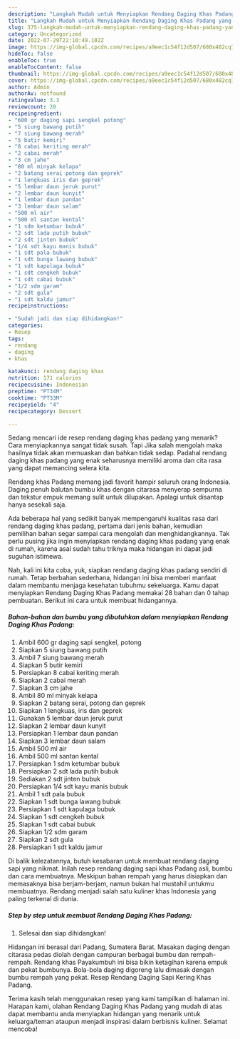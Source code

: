 ```yaml
---
description: "Langkah Mudah untuk Menyiapkan Rendang Daging Khas Padang yang Enak "
title: "Langkah Mudah untuk Menyiapkan Rendang Daging Khas Padang yang Enak "
slug: 375-langkah-mudah-untuk-menyiapkan-rendang-daging-khas-padang-yang-enak
category: Uncategorized
date: 2022-07-29T22:10:49.102Z
image: https://img-global.cpcdn.com/recipes/a9eec1c54f12d507/680x482cq70/rendang-daging-khas-padang-foto-resep-utama.jpg
hideToc: false
enableToc: true
enableTocContent: false
thumbnail: https://img-global.cpcdn.com/recipes/a9eec1c54f12d507/680x482cq70/rendang-daging-khas-padang-foto-resep-utama.jpg
cover: https://img-global.cpcdn.com/recipes/a9eec1c54f12d507/680x482cq70/rendang-daging-khas-padang-foto-resep-utama.jpg
author: Admin
authorAv: notfound
ratingvalue: 3.3
reviewcount: 20
recipeingredient:
- "600 gr daging sapi sengkel potong"
- "5 siung bawang putih"
- "7 siung bawang merah"
- "5 butir kemiri"
- "8 cabai keriting merah"
- "2 cabai merah"
- "3 cm jahe"
- "80 ml minyak kelapa"
- "2 batang serai potong dan geprek"
- "1 lengkuas iris dan geprek"
- "5 lembar daun jeruk purut"
- "2 lembar daun kunyit"
- "1 lembar daun pandan"
- "3 lembar daun salam"
- "500 ml air"
- "500 ml santan kental"
- "1 sdm ketumbar bubuk"
- "2 sdt lada putih bubuk"
- "2 sdt jinten bubuk"
- "1/4 sdt kayu manis bubuk"
- "1 sdt pala bubuk"
- "1 sdt bunga lawang bubuk"
- "1 sdt kapulaga bubuk"
- "1 sdt cengkeh bubuk"
- "1 sdt cabai bubuk"
- "1/2 sdm garam"
- "2 sdt gula"
- "1 sdt kaldu jamur"
recipeinstructions:

- "Sudah jadi dan siap dihidangkan!"
categories:
- Resep
tags:
- rendang
- daging
- khas

katakunci: rendang daging khas 
nutrition: 171 calories
recipecuisine: Indonesian
preptime: "PT34M"
cooktime: "PT33M"
recipeyield: "4"
recipecategory: Dessert

---
```



Sedang mencari ide resep rendang daging khas padang yang menarik? Cara menyiapkannya sangat tidak susah. Tapi Jika salah mengolah maka hasilnya tidak akan memuaskan dan bahkan tidak sedap. Padahal rendang daging khas padang yang enak seharusnya memiliki aroma dan cita rasa yang dapat memancing selera kita.


Rendang khas Padang memang jadi favorit hampir seluruh orang Indonesia. Daging penuh balutan bumbu khas dengan citarasa menyerap sempurna dan tekstur empuk memang sulit untuk dilupakan. Apalagi untuk disantap hanya sesekali saja.

Ada beberapa hal yang sedikit banyak mempengaruhi kualitas rasa dari rendang daging khas padang, pertama dari jenis bahan, kemudian pemilihan bahan segar sampai cara mengolah dan menghidangkannya. Tak perlu pusing jika ingin menyiapkan rendang daging khas padang yang enak di rumah, karena asal sudah tahu triknya maka hidangan ini dapat jadi suguhan istimewa.


Nah, kali ini kita coba, yuk, siapkan rendang daging khas padang sendiri di rumah. Tetap berbahan sederhana, hidangan ini bisa memberi manfaat dalam membantu menjaga kesehatan tubuhmu sekeluarga. Kamu dapat menyiapkan Rendang Daging Khas Padang memakai 28 bahan dan 0 tahap pembuatan. Berikut ini cara untuk membuat hidangannya.

<!--inarticleads1-->

##### Bahan-bahan dan bumbu yang dibutuhkan dalam menyiapkan Rendang Daging Khas Padang:

1. Ambil 600 gr daging sapi sengkel, potong
1. Siapkan 5 siung bawang putih
1. Ambil 7 siung bawang merah
1. Siapkan 5 butir kemiri
1. Persiapkan 8 cabai keriting merah
1. Siapkan 2 cabai merah
1. Siapkan 3 cm jahe
1. Ambil 80 ml minyak kelapa
1. Siapkan 2 batang serai, potong dan geprek
1. Siapkan 1 lengkuas, iris dan geprek
1. Gunakan 5 lembar daun jeruk purut
1. Siapkan 2 lembar daun kunyit
1. Persiapkan 1 lembar daun pandan
1. Siapkan 3 lembar daun salam
1. Ambil 500 ml air
1. Ambil 500 ml santan kental
1. Persiapkan 1 sdm ketumbar bubuk
1. Persiapkan 2 sdt lada putih bubuk
1. Sediakan 2 sdt jinten bubuk
1. Persiapkan 1/4 sdt kayu manis bubuk
1. Ambil 1 sdt pala bubuk
1. Siapkan 1 sdt bunga lawang bubuk
1. Persiapkan 1 sdt kapulaga bubuk
1. Siapkan 1 sdt cengkeh bubuk
1. Siapkan 1 sdt cabai bubuk
1. Siapkan 1/2 sdm garam
1. Siapkan 2 sdt gula
1. Persiapkan 1 sdt kaldu jamur


Di balik kelezatannya, butuh kesabaran untuk membuat rendang daging sapi yang nikmat. Inilah resep rendang daging sapi khas Padang asli, bumbu dan cara membuatnya. Meskipun bahan rempah yang harus disiapkan dan memasaknya bisa berjam-berjam, namun bukan hal mustahil untukmu membuatnya. Rendang menjadi salah satu kuliner khas Indonesia yang paling terkenal di dunia. 

<!--inarticleads2-->

##### Step by step untuk membuat Rendang Daging Khas Padang:


1. Selesai dan siap dihidangkan!

Hidangan ini berasal dari Padang, Sumatera Barat. Masakan daging dengan citarasa pedas diolah dengan campuran berbagai bumbu dan rempah-rempah. Rendang khas Payakumbuh ini bisa bikin ketagihan karena empuk dan pekat bumbunya. Bola-bola daging digoreng lalu dimasak dengan bumbu rempah yang pekat. Resep Rendang Daging Sapi Kering Khas Padang. 

Terima kasih telah menggunakan resep yang kami tampilkan di halaman ini. Harapan kami, olahan Rendang Daging Khas Padang yang mudah di atas dapat membantu anda menyiapkan hidangan yang menarik untuk keluarga/teman ataupun menjadi inspirasi dalam berbisnis kuliner. Selamat mencoba!
